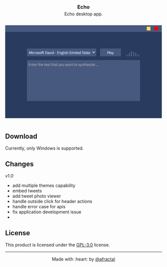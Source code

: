 
<p align="center">
    <h3 align="center" style="margin-bottom: -10px;">Echo</h3>
    <p align="center">Echo desktop app.</p>
</p>

<div class="image_wrapper">

![demo](./hero_screenshot.png#thumbnail)

</div>

<style>
    .image_wrapper {
        display:inline-flex;
        flex-flow: row nowrap;
        align-items: center;
        justify-items: center;
   }

    img[src*="#thumbnail"] {
        width:150px;
        height:100px;
    }
</style>


## **Download**

Currently, only Windows is supported.

## **Changes**

_v1.0_

- add multiple themes capability
- embed tweets
- add tweet photo viewer
- handle outside click for header actions
- handle error case for apis
- fix application development issue
-

## **License**

This product is licensed under the [GPL-3.0](./LICENSE.md) license.

---

<p align="center">
    Made with :heart: by <a href="https://github.com/afractal">@afractal</a>
</p>
